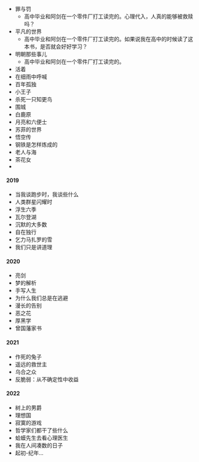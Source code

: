 - 罪与罚 
	- 高中毕业和阿剑在一个零件厂打工读完的。心理代入，人真的能够被救赎吗？
- 平凡的世界  
	- 高中毕业和阿剑在一个零件厂打工读完的。如果说我在高中的时候读了这本书，是否就会好好学习？
- 明朝那些事儿
	- 高中毕业和阿剑在一个零件厂打工读完的。
- 活着
- 在细雨中呼喊
- 百年孤独
- 小王子
- 杀死一只知更鸟
- 围城
- 白鹿原
- 月亮和六便士
- 苏菲的世界
- 悟空传
- 钢铁是怎样炼成的
- 老人与海
- 茶花女
- 


#### 2019
- 当我谈跑步时，我谈些什么
- 人类群星闪耀时
- 浮生六季
- 瓦尔登湖
- 沉默的大多数
- 自在独行
- 乞力马扎罗的雪
- 我们只是讲道理

#### 2020
- 亮剑
- 梦的解析
- 手写人生
- 为什么我们总是在逃避
- 漫长的告别
- 恶之花
- 厚黑学
- 曾国藩家书

#### 2021
- 作死的兔子
- 遥远的救世主
- 乌合之众
- 反脆弱：从不确定性中收益


#### 2022
- 树上的男爵
- 理想国
- 寂寞的游戏
- 哲学家们都干了些什么
- 蛤蟆先生去看心理医生
- 我在人间凑数的日子
- 起初-纪年... 